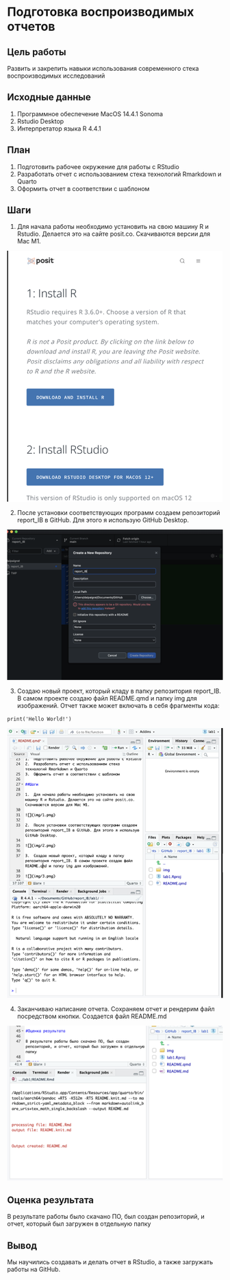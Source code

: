 # Подготовка воспроизводимых отчетов

## Цель работы

Развить и закрепить навыки использования современного стека воспроизводимых исследований

## Исходные данные

1.  Программное обеспечение MacOS 14.4.1 Sonoma
2.  Rstudio Desktop
3.  Интерпретатор языка R 4.4.1

## План

1.  Подготовить рабочее окружение для работы с RStudio
2.  Разработать отчет с использованием стека технологий Rmarkdown и Quarto
3.  Оформить отчет в соответствии с шаблоном

## Шаги

1. Для начала работы необходимо установить на свою машину R и Rstudio. Делается это на сайте posit.co. Скачиваются версии для Mac M1.

![](img/1.png)

2. После установки соответствующих программ создаем репозиторий report_IB в GitHub. Для этого я использую GitHub Desktop.

![](img/2.png)

3. Создаю новый проект, который кладу в папку репозитория report_IB. В самом проекте создаю файл README.qmd и папку img для изображений. Отчет также может включать в себя фрагменты кода:

```{r}
print('Hello World!')
```


![](img/3.png)

4. Заканчиваю написание отчета. Сохраняем отчет и рендерим файл посредством кнопки. Создается файл README.md

![](img/4.png)

## Оценка результата

В результате работы было скачано ПО, был создан репозиторий, и отчет, который был загружен в отдельную папку

## Вывод

Мы научились создавать и делать отчет в RStudio, а также загружать работы на GitHub.
